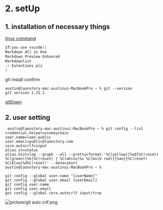 # 2. setUp

## 1. installation of necessary things

[linux command](https://youtu.be/EL6AQl-e3AQ)
```java
if(you use vscode){
Markdown All in One
Markdown Preview Enhanced
Markdownlint
-> Extentions plz
} 
```

git install confirm
```
austin@laonstory-mac-austinui-MacBookPro ~ % git --version
git version 2.31.1
```
[gitDown](git-scm.com/downloads)
 

 ## 2. user setting
```
 austin@laonstory-mac-austinui-MacBookPro ~ % git config --list
credential.helper=osxkeychain
user.name=laon-public
user.email=public@laonstory.com
core.autocrlf=input
alias.st=status
alias.hist=log --graph --all --pretty=format:'%C(yellow)[%ad]%C(reset) %C(green)[%h]%C(reset) | %C(white)%s %C(bold red){{%an}}%C(reset) %C(blue)%d%C(reset)' --date=short
austin@laonstory-mac-austinui-MacBookPro ~ % 
```  
```
git config --global user.name "[userName]"
git config --global user.email [userEmail]
git config user.name
git config user.email
got config --global core.autocrlf input/true
```
 ![picture/git auto crlf.png](core.autocrlf)
 
